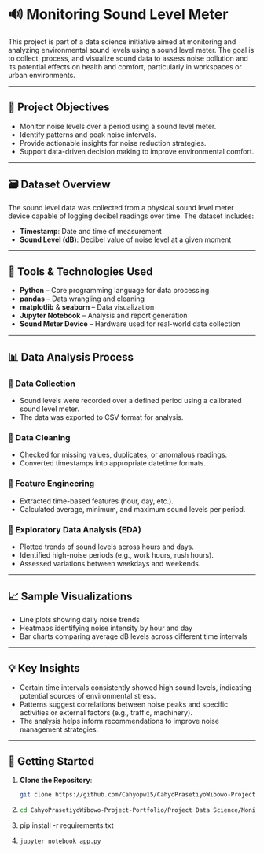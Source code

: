 # 🔊 Monitoring Sound Level Meter

This project is part of a data science initiative aimed at monitoring and analyzing environmental sound levels using a sound level meter. The goal is to collect, process, and visualize sound data to assess noise pollution and its potential effects on health and comfort, particularly in workspaces or urban environments.

---

## 📌 Project Objectives

- Monitor noise levels over a period using a sound level meter.
- Identify patterns and peak noise intervals.
- Provide actionable insights for noise reduction strategies.
- Support data-driven decision making to improve environmental comfort.

---

## 🗃 Dataset Overview

The sound level data was collected from a physical sound level meter device capable of logging decibel readings over time. The dataset includes:

- **Timestamp**: Date and time of measurement
- **Sound Level (dB)**: Decibel value of noise level at a given moment

---

## 🧰 Tools & Technologies Used

- **Python** – Core programming language for data processing
- **pandas** – Data wrangling and cleaning
- **matplotlib** & **seaborn** – Data visualization
- **Jupyter Notebook** – Analysis and report generation
- **Sound Meter Device** – Hardware used for real-world data collection

---

## 📊 Data Analysis Process

### 🔹 Data Collection
- Sound levels were recorded over a defined period using a calibrated sound level meter.
- The data was exported to CSV format for analysis.

### 🔹 Data Cleaning
- Checked for missing values, duplicates, or anomalous readings.
- Converted timestamps into appropriate datetime formats.

### 🔹 Feature Engineering
- Extracted time-based features (hour, day, etc.).
- Calculated average, minimum, and maximum sound levels per period.

### 🔹 Exploratory Data Analysis (EDA)
- Plotted trends of sound levels across hours and days.
- Identified high-noise periods (e.g., work hours, rush hours).
- Assessed variations between weekdays and weekends.

---

## 📈 Sample Visualizations

- Line plots showing daily noise trends
- Heatmaps identifying noise intensity by hour and day
- Bar charts comparing average dB levels across different time intervals

---

## 💡 Key Insights

- Certain time intervals consistently showed high sound levels, indicating potential sources of environmental stress.
- Patterns suggest correlations between noise peaks and specific activities or external factors (e.g., traffic, machinery).
- The analysis helps inform recommendations to improve noise management strategies.

---

## 🚀 Getting Started

1. **Clone the Repository**:
   ```bash
   git clone https://github.com/Cahyopw15/CahyoPrasetiyoWibowo-Project-Portfolio.git

2. ```bash
   cd CahyoPrasetiyoWibowo-Project-Portfolio/Project Data Science/Monitoring Sound Level Meter
3. pip install -r requirements.txt
4. ```bash
   jupyter notebook app.py
